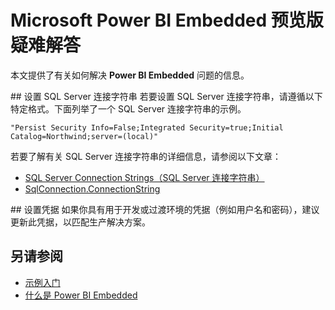 <properties
   pageTitle="Microsoft Power BI Embedded 预览版疑难解答"
   description="Microsoft Power BI Embedded 预览版疑难解答"
   services="power-bi-embedded"
   documentationCenter=""
   authors="mgblythe"
   manager="NA"
   editor=""
   tags=""/>
<tags
   ms.service="power-bi-embedded"
   ms.devlang="NA"
   ms.topic="article"
   ms.tgt_pltfrm="NA"
   ms.workload="powerbi"
   ms.date="06/29/2016"
   ms.author="mblythe"
   wacn.date=""/>  


# Microsoft Power BI Embedded 预览版疑难解答
本文提供了有关如何解决 **Power BI Embedded** 问题的信息。

<a name="connection-string"/>
## 设置 SQL Server 连接字符串
若要设置 SQL Server 连接字符串，请遵循以下特定格式。下面列举了一个 SQL Server 连接字符串的示例。


	"Persist Security Info=False;Integrated Security=true;Initial Catalog=Northwind;server=(local)"


若要了解有关 SQL Server 连接字符串的详细信息，请参阅以下文章：

-	[SQL Server Connection Strings（SQL Server 连接字符串）](https://msdn.microsoft.com/zh-cn/library/jj653752.aspx)
-	[SqlConnection.ConnectionString](https://msdn.microsoft.com/zh-cn/library/system.data.sqlclient.sqlconnection.connectionstring.aspx)

<a name="credentials"/>
## 设置凭据
如果你具有用于开发或过渡环境的凭据（例如用户名和密码），建议更新此凭据，以匹配生产解决方案。

## 另请参阅
- [示例入门](/documentation/articles/power-bi-embedded-get-started-sample/)
- [什么是 Power BI Embedded](/documentation/articles/power-bi-embedded-what-is-power-bi-embedded/)

<!---HONumber=Mooncake_1010_2016-->
